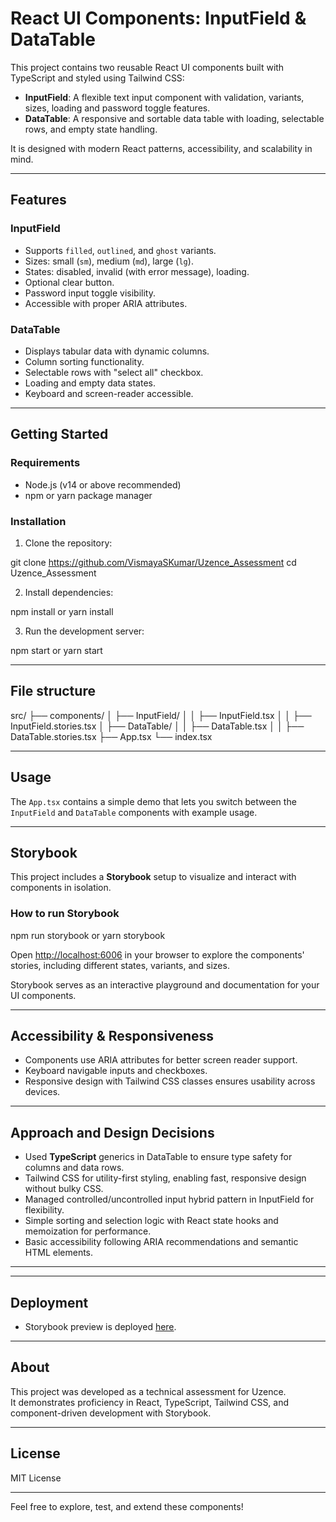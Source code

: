 # React UI Components: InputField & DataTable

This project contains two reusable React UI components built with TypeScript and styled using Tailwind CSS:
- **InputField**: A flexible text input component with validation, variants, sizes, loading and password toggle features.
- **DataTable**: A responsive and sortable data table with loading, selectable rows, and empty state handling.

It is designed with modern React patterns, accessibility, and scalability in mind.

---

## Features

### InputField
- Supports `filled`, `outlined`, and `ghost` variants.
- Sizes: small (`sm`), medium (`md`), large (`lg`).
- States: disabled, invalid (with error message), loading.
- Optional clear button.
- Password input toggle visibility.
- Accessible with proper ARIA attributes.

### DataTable
- Displays tabular data with dynamic columns.
- Column sorting functionality.
- Selectable rows with "select all" checkbox.
- Loading and empty data states.
- Keyboard and screen-reader accessible.

---

## Getting Started

### Requirements
- Node.js (v14 or above recommended)
- npm or yarn package manager

### Installation

1. Clone the repository:

git clone https://github.com/VismayaSKumar/Uzence_Assessment
cd Uzence_Assessment

2. Install dependencies:

npm install or yarn install

3. Run the development server:

npm start or yarn start


---
## File structure 

src/
├── components/
│   ├── InputField/
│   │   ├── InputField.tsx
│   │   ├── InputField.stories.tsx
│   ├── DataTable/
│   │   ├── DataTable.tsx
│   │   ├── DataTable.stories.tsx
├── App.tsx
└── index.tsx

---

## Usage

The `App.tsx` contains a simple demo that lets you switch between the `InputField` and `DataTable` components with example usage.


---

## Storybook

This project includes a **Storybook** setup to visualize and interact with components in isolation.

### How to run Storybook

npm run storybook or yarn storybook


Open [http://localhost:6006](http://localhost:6006) in your browser to explore the components' stories, including different states, variants, and sizes.

Storybook serves as an interactive playground and documentation for your UI components.

---

## Accessibility & Responsiveness

- Components use ARIA attributes for better screen reader support.
- Keyboard navigable inputs and checkboxes.
- Responsive design with Tailwind CSS classes ensures usability across devices.

---

## Approach and Design Decisions

- Used **TypeScript** generics in DataTable to ensure type safety for columns and data rows.
- Tailwind CSS for utility-first styling, enabling fast, responsive design without bulky CSS.
- Managed controlled/uncontrolled input hybrid pattern in InputField for flexibility.
- Simple sorting and selection logic with React state hooks and memoization for performance.
- Basic accessibility following ARIA recommendations and semantic HTML elements.

---


---

## Deployment

- Storybook preview is deployed [here](https://uzence-assessment-98pe0sh7z-vismayaskumars-projects.vercel.app/?path=/docs/configure-your-project--docs).


---

## About

This project was developed as a technical assessment for Uzence.  
It demonstrates proficiency in React, TypeScript, Tailwind CSS, and component-driven development with Storybook.

---

## License

MIT License

---

Feel free to explore, test, and extend these components!








